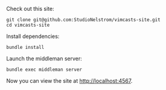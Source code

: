 Check out this site:

    git clone git@github.com:StudioNelstrom/vimcasts-site.git
    cd vimcasts-site

Install dependencies:

    bundle install

Launch the middleman server:

    bundle exec middleman server

Now you can view the site at [http://localhost:4567](http://localhost:4567).
